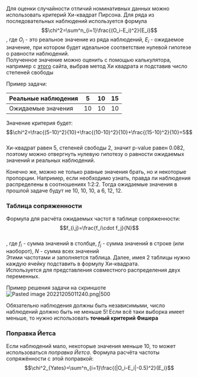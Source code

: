 Для оценки случайности отличий номинативных данных можно использовать критерий Хи-квадрат Пирсона. Для ряда из последовательных наблюдений используется формула  
$$\chi^2=\sum^n_{i=1}\frac{(O_i-E_i)^2}{E_i}$$, где $O_i$ - это реальное значение из ряда наблюдений, $E_i$ - ожидаемое значение, при котором будет идеальное соответствие нулевой гипотезе о равности наблюдений.  
Полученное значение можно оценить с помощью калькулятора, например с [этого](https://gallery.shinyapps.io/dist_calc/) сайта, выбрав метод Хи квадрата и подставив число степеней свободы  
  
Пример задачи:  
  
Реальные наблюдения | 5 | 10 | 15  
-| - | - | -   
Ожидаемые значения | 10 | 10 | 10  
Значение критерия будет:  
$$\chi^2=\frac{(5-10)^2}{10}+\frac{(10-10)^2}{10}+\frac{(15-10)^2}{10}=5$$  
Хи-квадрат равен 5, степеней свободы 2, значит p-value равен 0.082, поэтому можно отвергнуть нулевую гипотезу о равности ожидаемых значений и реальных наблюдений.  
  
Конечно же, можно не только равные значения брать, но и некоторые пропорции. Например, если необходимо узнать, правда ли наблюдения распределены в соотношениях 1:2:2. Тогда ожидаемые значения в прошлой задаче будут не 10, 10, 10, а 6, 12, 12.   
  
### Таблица сопряженности   
Формула для расчёта ожидаемых частот в таблице сопряженности:  
$$f_{i,j}=\frac{f_i\cdot f_j}{N}$$  
, где $f_i$ - сумма значений в столбце, $f_j$ - сумма значений в строке (или наоборот), $N$ - сумма всех значений  
Этими частотами и заполняется таблица. Далее, имея 2 таблицы нужно каждую ячейку подставить в формулу Хи-квадрата.   
Используется для представления совместного распределения двух переменных.  
  
Пример решения задачи на скриншоте  
![Pasted image 20221205011240.png|500](https://github.com/PolkaDott/Data-Science-Summaries/blob/main/Мат.Статистика/attachments/Pasted%20image%2020221205011240.png?raw=true)  
  
Обязательно наблюдения должны быть независимыми, число наблюдений должно быть не меньше 5! Если всё таки выборка имеет меньше, то нужно использовать **точный критерий Фишера**  
  
### Поправка Йетса  
Если наблюдений мало, некоторые значения меньше 10, то может использоваться *поправка Йетса*. Формула расчёта частоты сопряжённости с этой поправкой:  
$$\chi^2_{Yates}=\sum^n_{i=1}\frac{(|O_i-E_i|-0.5)^2}{E_i}$$